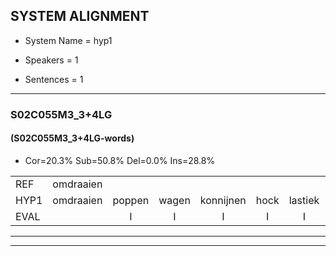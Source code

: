 
## SYSTEM ALIGNMENT

- System Name = hyp1

- Speakers = 1

- Sentences = 1

---

### S02C055M3_3+4LG

#### (S02C055M3_3+4LG-words)

- Cor=20.3%	Sub=50.8%	Del=0.0%	Ins=28.8%

|  |  |  |  |  |  |  |  |  |  |  |  |  |  |  |  |  |  |  |  |  |  |  |  |  |  |  |  |  |  |  |  |  |  |  |  |  |  |  |  |  |  |  |  |  |  |  |  |  |  |  |  |  |  |  |  |  |  |  |  |
|:--- |:---:|:---:|:---:|:---:|:---:|:---:|:---:|:---:|:---:|:---:|:---:|:---:|:---:|:---:|:---:|:---:|:---:|:---:|:---:|:---:|:---:|:---:|:---:|:---:|:---:|:---:|:---:|:---:|:---:|:---:|:---:|:---:|:---:|:---:|:---:|:---:|:---:|:---:|:---:|:---:|:---:|:---:|:---:|:---:|:---:|:---:|:---:|:---:|:---:|:---:|:---:|:---:|:---:|:---:|:---:|:---:|:---:|:---:|:---:|
| REF | omdraaien |  |  |  |  |  | poppenwagen | konijnenhok | elastiekje | ruziemaken | teddybeer | dierentuin | paddenstoelen | verstoppertje | wasmachine |  |  | fototoestel | toiletpapier | vrachtwagen | buurmannen | vogelkooi | olifant | schommelen | iedereen | schoenenwinkel | knutselen | ophangen | verjaardag |  |  |  |  | sprookjesboek | * | tandenborstel | * | *t | slaapkamer | achterdeur |  |  | ziekenhuis | nieuwsgierig | afblijven | kabouter |  |  |  |  | washandje | sneeuwwitje | goeiendag | vakantie | limonade | autorijden | eindelijk | familie | chocolade |
| HYP1 | omdraaien | poppen | wagen | konnijnen | hock | lastiek | ge | ruzie | maken | deddi | ber | direten | pallestolen | wastoppersje | wasmachine | fo | to | toustel | toiletpaphier | vrachtwagenburemannen | vogel | koai | olifand | schommelen | iderien | schoenwinkel | knutselen | ophangen | verjaardag | sprookjes | boek | tanda | tanden | borste | zo | uh | lucier | lucifer | slaapkamer | achterdeur | ziek | en | huis | nieuwsgierig | ofblijven | kabouter | was | handje | sa | de | witje | goeie | dag | vakantie | libonaden | autoriden | entelijk | familie | shocolare |
| EVAL |  | I | I | I | I | I | S | S | S | S | S | S | S | S |  | I | I | S | S | S | S | S | S |  | S | S |  |  |  | I | I | I | I | S | S | S | S | S |  |  | I | I | S |  | S |  | I | I | I | I | S | S | S |  | S | S | S |  | S |
---

---
